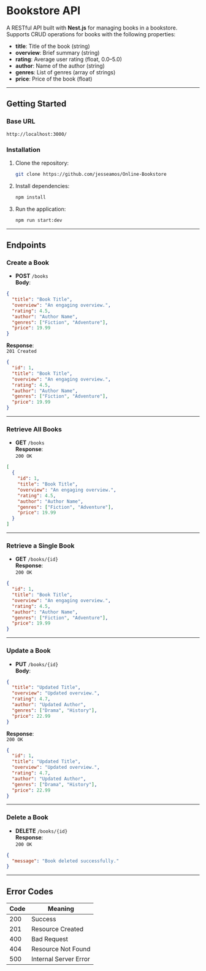 
# **Bookstore API**

A RESTful API built with **Nest.js** for managing books in a bookstore. Supports CRUD operations for books with the following properties:

- **title**: Title of the book (string)  
- **overview**: Brief summary (string)  
- **rating**: Average user rating (float, 0.0–5.0)  
- **author**: Name of the author (string)  
- **genres**: List of genres (array of strings)  
- **price**: Price of the book (float)  

---

## **Getting Started**

### **Base URL**
`http://localhost:3000/`

### **Installation**
1. Clone the repository:
   ```bash
   git clone https://github.com/jesseamos/Online-Bookstore
   ```
2. Install dependencies:
   ```bash
   npm install
   ```
3. Run the application:
   ```bash
   npm run start:dev
   ```

---

## **Endpoints**

### **Create a Book**
- **POST** `/books`  
**Body**:
```json
{
  "title": "Book Title",
  "overview": "An engaging overview.",
  "rating": 4.5,
  "author": "Author Name",
  "genres": ["Fiction", "Adventure"],
  "price": 19.99
}
```

**Response**:  
`201 Created`
```json
{
  "id": 1,
  "title": "Book Title",
  "overview": "An engaging overview.",
  "rating": 4.5,
  "author": "Author Name",
  "genres": ["Fiction", "Adventure"],
  "price": 19.99
}
```

---

### **Retrieve All Books**
- **GET** `/books`  
**Response**:  
`200 OK`
```json
[
  {
    "id": 1,
    "title": "Book Title",
    "overview": "An engaging overview.",
    "rating": 4.5,
    "author": "Author Name",
    "genres": ["Fiction", "Adventure"],
    "price": 19.99
  }
]
```

---

### **Retrieve a Single Book**
- **GET** `/books/{id}`  
**Response**:  
`200 OK`
```json
{
  "id": 1,
  "title": "Book Title",
  "overview": "An engaging overview.",
  "rating": 4.5,
  "author": "Author Name",
  "genres": ["Fiction", "Adventure"],
  "price": 19.99
}
```

---

### **Update a Book**
- **PUT** `/books/{id}`  
**Body**:
```json
{
  "title": "Updated Title",
  "overview": "Updated overview.",
  "rating": 4.7,
  "author": "Updated Author",
  "genres": ["Drama", "History"],
  "price": 22.99
}
```

**Response**:  
`200 OK`
```json
{
  "id": 1,
  "title": "Updated Title",
  "overview": "Updated overview.",
  "rating": 4.7,
  "author": "Updated Author",
  "genres": ["Drama", "History"],
  "price": 22.99
}
```

---

### **Delete a Book**
- **DELETE** `/books/{id}`  
**Response**:  
`200 OK`
```json
{
  "message": "Book deleted successfully."
}
```

---

## **Error Codes**
| Code | Meaning                  |
|------|--------------------------|
| 200  | Success                  |
| 201  | Resource Created         |
| 400  | Bad Request              |
| 404  | Resource Not Found       |
| 500  | Internal Server Error    |

